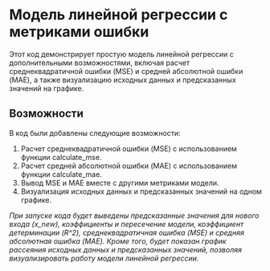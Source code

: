 # Модель линейной регрессии с метриками ошибки

Этот код демонстрирует простую модель линейной регрессии с дополнительными возможностями, включая расчет среднеквадратичной ошибки (MSE) и средней абсолютной ошибки (MAE), а также визуализацию исходных данных и предсказанных значений на графике.

## Возможности

В код были добавлены следующие возможности:
  1. Расчет среднеквадратичной ошибки (MSE) с использованием функции calculate_mse.
  2. Расчет средней абсолютной ошибки (MAE) с использованием функции calculate_mae.
  3. Вывод MSE и MAE вместе с другими метриками модели.
  4. Визуализация исходных данных и предсказанных значений на одном графике.


*При запуске кода будет выведены предсказанные значения для нового входа (x_new), коэффициенты и пересечение модели, коэффициент детерминации (R^2), среднеквадратичная ошибка (MSE) и средняя абсолютная ошибка (MAE). Кроме того, будет показан график рассеяния исходных данных и предсказанных значений, позволяя визуализировать работу модели линейной регрессии.*
